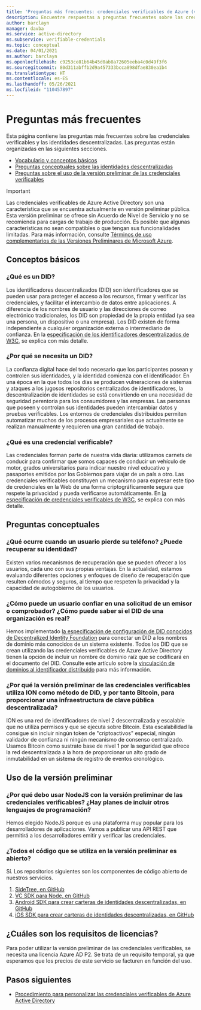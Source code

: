 ```yaml
---
title: 'Preguntas más frecuentes: credenciales verificables de Azure (versión preliminar)'
description: Encuentre respuestas a preguntas frecuentes sobre las credenciales verificables.
author: barclayn
manager: davba
ms.service: active-directory
ms.subservice: verifiable-credentials
ms.topic: conceptual
ms.date: 04/01/2021
ms.author: barclayn
ms.openlocfilehash: c9253ce81b64b45d0ab8a72605eeba4c0d49f3f6
ms.sourcegitcommit: 80d311abffb2d9a457333bcca898dfae830ea1b4
ms.translationtype: HT
ms.contentlocale: es-ES
ms.lasthandoff: 05/26/2021
ms.locfileid: "110457897"
---
```

# <a name="frequently-asked-questions-faq"></a>Preguntas más frecuentes

Esta página contiene las preguntas más frecuentes sobre las credenciales verificables y las identidades descentralizadas. Las preguntas están organizadas en las siguientes secciones.

- [Vocabulario y conceptos básicos](#the-basics)
- [Preguntas conceptuales sobre las identidades descentralizadas](#conceptual-questions)
- [Preguntas sobre el uso de la versión preliminar de las credenciales verificables](#using-the-preview)

> [!IMPORTANT]
> Las credenciales verificables de Azure Active Directory son una característica que se encuentra actualmente en versión preliminar pública.
> Esta versión preliminar se ofrece sin Acuerdo de Nivel de Servicio y no se recomienda para cargas de trabajo de producción. Es posible que algunas características no sean compatibles o que tengan sus funcionalidades limitadas. Para más información, consulte [Términos de uso complementarios de las Versiones Preliminares de Microsoft Azure](https://azure.microsoft.com/support/legal/preview-supplemental-terms/).

## <a name="the-basics"></a>Conceptos básicos

### <a name="what-is-a-did"></a>¿Qué es un DID? 

Los identificadores descentralizados (DID) son identificadores que se pueden usar para proteger el acceso a los recursos, firmar y verificar las credenciales, y facilitar el intercambio de datos entre aplicaciones. A diferencia de los nombres de usuario y las direcciones de correo electrónico tradicionales, los DID son propiedad de la propia entidad (ya sea una persona, un dispositivo o una empresa). Los DID existen de forma independiente a cualquier organización externa o intermediario de confianza. En la [especificación de los identificadores descentralizados de W3C](https://www.w3.org/TR/did-core/), se explica con más detalle.

### <a name="why-do-we-need-a-did"></a>¿Por qué se necesita un DID?

La confianza digital hace del todo necesario que los participantes posean y controlen sus identidades, y la identidad comienza con el identificador.
En una época en la que todos los días se producen vulneraciones de sistemas y ataques a los jugosos repositorios centralizados de identificadores, la descentralización de identidades se está convirtiendo en una necesidad de seguridad perentoria para los consumidores y las empresas.
Las personas que poseen y controlan sus identidades pueden intercambiar datos y pruebas verificables. Los entornos de credenciales distribuidos permiten automatizar muchos de los procesos empresariales que actualmente se realizan manualmente y requieren una gran cantidad de trabajo.

### <a name="what-is-a-verifiable-credential"></a>¿Qué es una credencial verificable? 

Las credenciales forman parte de nuestra vida diaria: utilizamos carnets de conducir para confirmar que somos capaces de conducir un vehículo de motor, grados universitarios para indicar nuestro nivel educativo y pasaportes emitidos por los Gobiernos para viajar de un país a otro. Las credenciales verificables constituyen un mecanismo para expresar este tipo de credenciales en la Web de una forma criptográficamente segura que respete la privacidad y pueda verificarse automáticamente. En [la especificación de credenciales verificables de W3C](https://www.w3.org/TR/vc-data-model//), se explica con más detalle.


## <a name="conceptual-questions"></a>Preguntas conceptuales

### <a name="what-happens-when-a-user-loses-their-phone-can-they-recover-their-identity"></a>¿Qué ocurre cuando un usuario pierde su teléfono? ¿Puede recuperar su identidad?

Existen varios mecanismos de recuperación que se pueden ofrecer a los usuarios, cada uno con sus propias ventajas. En la actualidad, estamos evaluando diferentes opciones y enfoques de diseño de recuperación que resulten cómodos y seguros, al tiempo que respeten la privacidad y la capacidad de autogobierno de los usuarios.

### <a name="how-can-a-user-trust-a-request-from-an-issuer-or-verifier-how-do-they-know-a-did-is-the-real-did-for-an-organization"></a>¿Cómo puede un usuario confiar en una solicitud de un emisor o comprobador? ¿Cómo puede saber si el DID de una organización es real?

Hemos implementado [la especificación de configuración de DID conocidos de Decentralized Identity Foundation](https://identity.foundation/.well-known/resources/did-configuration/) para conectar un DID a los nombres de dominio más conocidos de un sistema existente. Todos los DID que se crean utilizando las credenciales verificables de Azure Active Directory tienen la opción de incluir un nombre de dominio raíz que se codificará en el documento del DID. Consulte este artículo sobre la [vinculación de dominios al identificador distribuido](how-to-dnsbind.md) para más información.  

### <a name="why-does-the-verifiable-credential-preview-use-ion-as-its-did-method-and-therefore-bitcoin-to-provide-decentralized-public-key-infrastructure"></a>¿Por qué la versión preliminar de las credenciales verificables utiliza ION como método de DID, y por tanto Bitcoin, para proporcionar una infraestructura de clave pública descentralizada?

ION es una red de identificadores de nivel 2 descentralizada y escalable que no utiliza permisos y que se ejecuta sobre Bitcoin. Esta escalabilidad la consigue sin incluir ningún token de "criptoactivos" especial, ningún validador de confianza ni ningún mecanismo de consenso centralizado. Usamos Bitcoin como sustrato base de nivel 1 por la seguridad que ofrece la red descentralizada a la hora de proporcionar un alto grado de inmutabilidad en un sistema de registro de eventos cronológico.

## <a name="using-the-preview"></a>Uso de la versión preliminar

### <a name="why-must-i-use-nodejs-for-the-verifiable-credentials-preview-any-plans-for-other-programming-languages"></a>¿Por qué debo usar NodeJS con la versión preliminar de las credenciales verificables? ¿Hay planes de incluir otros lenguajes de programación? 

Hemos elegido NodeJS porque es una plataforma muy popular para los desarrolladores de aplicaciones. Vamos a publicar una API REST que permitirá a los desarrolladores emitir y verificar las credenciales. 

### <a name="is-any-of-the-code-used-in-the-preview-open-source"></a>¿Todos el código que se utiliza en la versión preliminar es abierto?

Sí. Los repositorios siguientes son los componentes de código abierto de nuestros servicios.

1. [SideTree, en GitHub](https://github.com/decentralized-identity/sidetree)
2. [VC SDK para Node, en GitHub](https://github.com/microsoft/VerifiableCredentials-Verification-SDK-Typescript)
3. [Android SDK para crear carteras de identidades descentralizadas, en GitHub](https://github.com/microsoft/VerifiableCredential-SDK-Android)
4. [iOS SDK para crear carteras de identidades descentralizadas, en GitHub](https://github.com/microsoft/VerifiableCredential-SDK-iOS)


## <a name="what-are-the-licensing-requirements"></a>¿Cuáles son los requisitos de licencias?

Para poder utilizar la versión preliminar de las credenciales verificables, se necesita una licencia Azure AD P2. Se trata de un requisito temporal, ya que esperamos que los precios de este servicio se facturen en función del uso. 


## <a name="next-steps"></a>Pasos siguientes

- [Procedimiento para personalizar las credenciales verificables de Azure Active Directory](credential-design.md)
